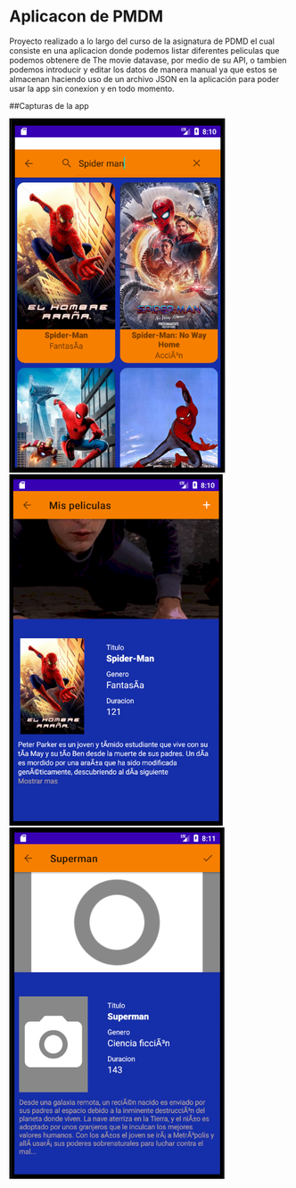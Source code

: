 # Aplicacon de PMDM
Proyecto realizado a lo largo del curso de la asignatura de PDMD el cual consiste en una aplicacion donde 
podemos listar diferentes peliculas que podemos obtenere de The movie datavase, por medio de su API, o tambien podemos
introducir y editar los datos de manera manual ya que estos se almacenan haciendo uso de un archivo JSON en la aplicación
para poder usar la app sin conexíon y en todo momento.

##Capturas de la app

![Alt text](/Screenshots/Lista.png?raw=true "Pantalla de la lista")
![Alt text](/Screenshots/Detalles.png?raw=true "Pantalla de los detalles de una pelicula")
![Alt text](/Screenshots/Edicion.png?raw=true "Edición de una película almacenada")

